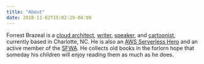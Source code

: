 ```yaml
---
title: "About"
date: 2018-11-02T15:02:29-04:00
---
```


Forrest Brazeal is a [cloud architect](https://www.trek10.com/blog/authors/forrest-brazeal), [writer](http://www.isfdb.org/cgi-bin/ea.cgi?277782), [speaker](https://www.youtube.com/watch?v=tzHjlJbHi3s), and [cartoonist](https://faasandfurious.com), currently based in Charlotte, NC. He is also an [AWS Serverless Hero](https://aws.amazon.com/developer/community/heroes/forrest-brazeal/) and an active member of the [SFWA](http://speakers.sfwa.org/profiles/forrest-brazeal/). He collects old books in the forlorn hope that someday his children will enjoy reading them as much as he does.
